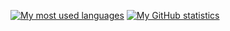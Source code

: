 [![My most used languages](https://github-readme-stats.vercel.app/api/top-langs/?username=mxxntype&theme=github_dark&hide_border=true&layout=compact)](https://github.com/mxxntype?tab=repositories)
[![My GitHub statistics](https://github-readme-stats.vercel.app/api?username=mxxntype&theme=github_dark&show_icons=true&hide_border=true&hide_title=true)](https://github.com/mxxntype/github-readme-stats)
